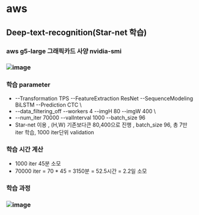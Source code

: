 # aws


## Deep-text-recognition(Star-net 학습)
### aws g5-large 그래픽카드 사양 nvidia-smi
### ![image](https://user-images.githubusercontent.com/54635552/178092965-4b788c96-102d-4a52-bd52-db6030a4160c.png)

### 학습 parameter
- --Transformation TPS --FeatureExtraction ResNet --SequenceModeling BiLSTM --Prediction CTC \
- --data_filtering_off --workers 4 --imgH 80 --imgW 400 \
- --num_iter 70000 --valInterval 1000 --batch_size 96
- Star-net 이용 , (H,W) 기존보다큰 80,400으로 진행 , batch_size 96, 총 7만 iter 학습, 1000 iter단위 validation

### 학습 시간 계산
- 1000 iter 45분 소모
- 70000 iter = 70 * 45 = 3150분 = 52.5시간 = 2.2일 소모

### 학습 과정
### ![image](https://user-images.githubusercontent.com/54635552/178093100-2e56a9a8-ecdf-484d-9469-7ab89a9f6259.png)

